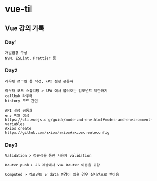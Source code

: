 # vue-til

## Vue 강의 기록

### Day1
```
개발환경 구성
NVM, ESLint, Prettier 등
```

### Day2
```
라우팅,로그인 폼 작성, API 설정 공통화

라우터 코드 스플리팅 > SPA 에서 불러오는 컴포넌트 제한하기
callbak 라우터
history 모드 관련

API 설정 공통화
env 파일 생성
https://cli.vuejs.org/guide/mode-and-env.html#modes-and-environment-variables
Axios create
https://github.com/axios/axios#axioscreateconfig

```

### Day3
```
Validation > 정규식을 통한 사용자 validation

Router push > JS 레벨에서 Vue Router 이동을 위함

Computed > 컴포넌트 단 data 변경이 있을 경우 실시간으로 받아옴

```
